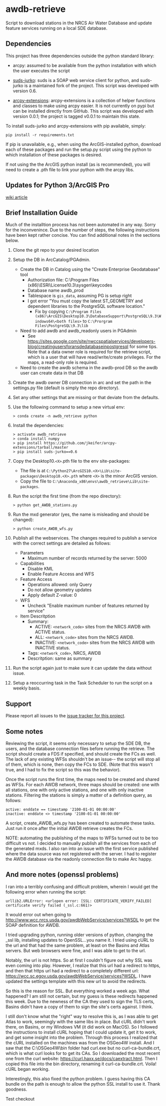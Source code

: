 awdb-retrieve
=============

Script to download stations in the NRCS Air Water Database
and update feature services running on a local SDE database.


Dependencies
------------

This project has three dependencies outside the python standard library:

- arcpy: assumed to be available from the python installation
  with which the user executes the script

- [suds-jurko](https://bitbucket.org/jurko/suds):
  suds is a SOAP web service client for python, and
  suds-jurko is a maintained fork of the project. This script was
  developed with version 0.6.

- [arcpy-extensions](https://github.com/jkeifer/arcpy-extensions):
  arcpy-extensions is a collection of helper functions and classes
  to make using arcpy easier. It is not currently on pypi but can
  be installed directly from GitHub. This script was developed with
  version 0.0.1; the project is tagged v0.0.1 to maintain this state.

To install suds-jurko and arcpy-extensions with pip available, simply:

    pip install -r requirements.txt

If pip is unavailable, e.g., when using the ArcGIS-installed python,
download each of these packages and run the setup.py script using the
python to which installation of these packages is desired.

If not using the the ArcGIS python install (as is recommended), you
will need to create a .pth file to link your python with the arcpy libs.

Updates for Python 3/ArcGIS Pro
------------------------
[wiki article](https://github.com/PSU-CSAR/awdb-retrieve/wiki/Publishing-AWDB-data-to-ArcGIS-Online-with-ArcGIS-Pro-API)

Brief Installation Guide
------------------------

Much of the installtion process has not been automated in any way.
Sorry for the inconvenince. Due to the number of steps, the following
instructions have been kept rather concise. You can find additional
notes in the sections below.

1. Clone the git repo to your desired location

2. Setup the DB in ArcCatalog/PGAdmin.
    
    - Create the DB in Catalog using the "Create Enterprise Geodatabase" tool
        - Authorization file: C:\Program Files (x86)\ESRI\License10.3\sysgen\keycodes
        - Database name awdb_prod
        - Tablespace is `gis_data`, assuming PG is setup right
        - I got error "You must copy the latest ST_GEOMETRY and
          dependent libraries to the PostgreSQL software location."
            - Fix by copying `C:\Program Files (x86)\ArcGIS\Desktop10.3\DatabaseSupport\PostgreSQL\9.3\Windows64\<both files>`
              to `C:\Prorgram Files\PostgreSQL\9.3\lib`
    - Need to add awdb and awdb_readonly users in PGAdmin
      - See https://sites.google.com/site/nwccspatialservices/developers-blog/creatingusersforansdedatabaseinpostgresql
        for some tips. Note that a data owner role is required for the retrieve script,
        which is a user that will have read/write/create privileges.
        For the maps, a read-only role is required.
    - Need to create the awdb schema in the awdb-prod DB
      so the awdb user can create data in that DB

3. Create the awdb owner DB connection in arc and set the path
   in the settings.py file (default is simply the repo directory).

4. Set any other settings that are missing or that deviate from the defaults.

5. Use the following command to setup a new virtual env:

    ```
    > conda create -n awdb_retrieve python
    ```
    
6. Install the dependencies:

    ```
    > activate awdb_retrieve
    > conda install numpy
    > pip install https://github.com/jkeifer/arcpy-extensions/tarball/master
    > pip install suds-jurko==0.6
    ```

7. Copy the Desktop10.`<X>`.pth file to the env site-packages:

    - The file is at `C:\Python27\ArcGIS10.<X>\Lib\site-packages\Desktop10.<X>.pth`
      where `<X>` is the minor ArcGIS version.
    - Copy the file to `C:\Anaconda_x86\envs\awdb_retrieve\Lib\site-packages`.

8. Run the script the first time (from the repo directory):

    ```
    > python get_AWDB_stations.py
    ```

9. Run the mxd generator (yes, the name is misleading and should be changed):

    ```
    > python create_AWDB_wfs.py
    ```

10. Publish all the webservices. The changes required to publish
    a service with the correct settings are detailed as follows:

    - Parameters
        - Maximum number of records returned by the server: 5000
    - Capabilities
        - Disable KML
        - Enable Feature Access and WFS
    -  Feature Access
        - Operations allowed: only Query
        - Do not allow geometry updates
        - Apply default Z-value: 0
    - WFS
        - Uncheck "Enable maximum number of features returned by service"
    - Item Descritption
        - Summary: 
          - ACTIVE: `<network_code>` sites from the NRCS AWDB with ACTIVE status.
          - ALL: `<network_code>` sites from the NRCS AWDB.
          - INACTIVE: `<network_code>` sites from the NRCS AWDB with INACTIVE status.
        - Tags: `<network_code>`, NRCS, AWDB
        - Descritption: same as summary

11. Run the script again just to make sure it can update the data without issue.

12. Setup a reoccurring task in the Task Scheduler to run the script on a weekly basis.

Support
-------

Please report all issues to the [issue tracker for this project](https://github.com/PSU-CSAR/awdb-retrieve/issues).


Some notes
----------

Reviewing the script, it seems only necessary to setup the SDE DB,
the users, and the database connection files before running the retrieve.
The script should create a FDS if specified, and should create the FCs as well.
The lack of any existing WFSs shouldn't be an issue--
the script will stop all of them, which is none, then copy the FCs to SDE.
(Note that this wasn't true, and I had to fix the script so this was the behavior).

Once the script runs the first time, the maps need to be created
and shared as WFSs. For each AWDB network, three maps should be created:
one with all stations, one with only active stations,
and one with only inactive stations.
Filtering the stations is simply a matter of a definition query, as follows:

    active: enddate == timestamp '2100-01-01 00:00:00'
    inactive: enddate <> timestamp '2100-01-01 00:00:00'
    
A script, create_AWDB_wfs.py has been created to automate these tasks.
Just run it once after the initial AWDB retrieve creates the FCs.

NOTE: automating the publishing of the maps to WFSs turned
out to be too difficult vs not. I decided to manually publish all
the services from each of the generated mxds. I also ran into an
issue with the first service published where the data source was
not registered with the server. I had to register the AWDB database
via the readonly connection file to make Arc happy.


And more notes (openssl problems)
---------------------------------

I ran into a terribly confusing and difficult problem,
wherein I would get the following error when running the script:

    urllib2.URLError: <urlopen error: [SSL: CERTIFICATE_VERIFY_FAILED] certificate verify failed (_ssl.c:661)>

It would error out when going to
http://www.wcc.nrcs.usda.gov/awdbWebService/services?WSDL
to get the SOAP definition for AWDB.

I tried upgrading python, running older versions of python,
changing the _ssl lib, installing updates to OpenSSL...you name it.
I tried using cURL to the url and that had the same problem,
at least on the Basins and Atlas servers.
But web browsers were fine, and I was able to get to the url.

Notably, the url is not https. So at first I couldn't figure out
why SSL was even coming into play. However, I realize that this
url had a redirect to https, and then that https url had a redirect
to a completely different url: https://wcc.sc.egov.usda.gov/awdbWebService/services?WSDL.
I have updated the settings template with this new url to avoid the
redirects.

So this is the reason for SSL. But everything worked a week ago. What happened?
I am still not certain, but my guess is these redirects happened this week.
Due to the newness of the CA they used to sign the TLS certs, Basins didn't
have a copy of them to sign the site's certs against. I think.

I still don't know what the "right" way to resolve this is, as I was able to
get Atlas to work, seemingly with the same libs in place. But cURL didn't work
there, on Basins, or my Windows VM (it did work on MacOS). So I followed the
instructions to install cURL hoping that I could update it, get it to work,
and get some insight into the problem. Through this process I realized that
the cURL installed on the machines was from the OSGeo4W install. And I saw that
the C:\OSGeo4W\bin folder had curl.exe but no curl-ca-bundle.crt, which is what
curl looks for to get its CAs. So I downloaded the most recent one from the curl
website: https://curl.haxx.se/docs/caextract.html. Then I copied this file into
the bin directory, renaming it curl-ca-bundle.crt. Voila! cURL began working.

Interestingly, this also fixed the python problem. I guess having this CA bundle
on the path is enough to allow the python SSL install to use it. Thank goodness.

Test checkout
